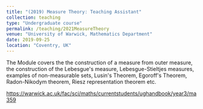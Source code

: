 ```yaml
---
title: "(2019) Measure Theory: Teaching Assistant"
collection: teaching
type: "Undergraduate course"
permalink: /teaching/2021MeasureTheory
venue: "University of Warwick, Mathematics Department"
date: 2019-09-25
location: "Coventry, UK"
---
```



The Module covers the the construction of a measure from outer measure, the construction of the Lebesgue's measure, Lebesgue-Stieltjes measures, examples of non-measurable sets, Lusin's Theorem, Egoroff's Theorem, Radon-Nikodym theorem, Riesz representation theorem etc.

https://warwick.ac.uk/fac/sci/maths/currentstudents/ughandbook/year3/ma359